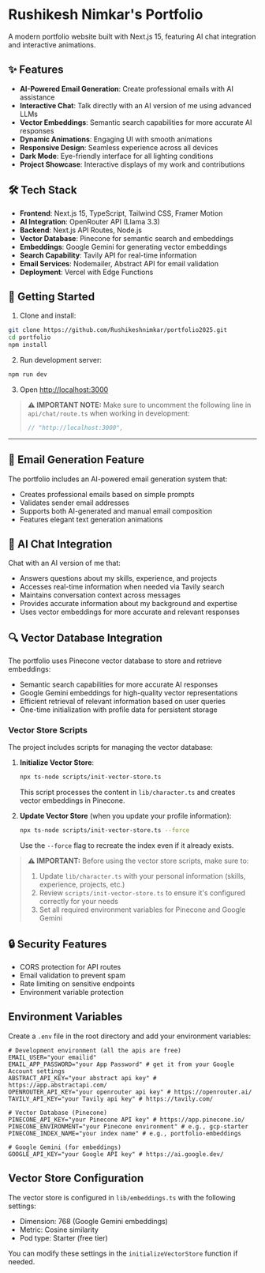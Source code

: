 # Rushikesh Nimkar's Portfolio

A modern portfolio website built with Next.js 15, featuring AI chat integration and interactive animations.

## ✨ Features

- **AI-Powered Email Generation**: Create professional emails with AI assistance
- **Interactive Chat**: Talk directly with an AI version of me using advanced LLMs
- **Vector Embeddings**: Semantic search capabilities for more accurate AI responses
- **Dynamic Animations**: Engaging UI with smooth animations
- **Responsive Design**: Seamless experience across all devices
- **Dark Mode**: Eye-friendly interface for all lighting conditions
- **Project Showcase**: Interactive displays of my work and contributions


## 🛠️ Tech Stack

- **Frontend**: Next.js 15, TypeScript, Tailwind CSS, Framer Motion
- **AI Integration**: OpenRouter API (Llama 3.3)
- **Backend**: Next.js API Routes, Node.js
- **Vector Database**: Pinecone for semantic search and embeddings
- **Embeddings**: Google Gemini for generating vector embeddings
- **Search Capability**: Tavily API for real-time information
- **Email Services**: Nodemailer, Abstract API for email validation
- **Deployment**: Vercel with Edge Functions


## 🚀 Getting Started

1. Clone and install:
```bash
git clone https://github.com/Rushikeshnimkar/portfolio2025.git
cd portfolio
npm install
```

2. Run development server:
```bash
npm run dev
```
3. Open [http://localhost:3000](http://localhost:3000)

> **⚠️ IMPORTANT NOTE:** Make sure to uncomment the following line in `api/chat/route.ts` when working in development:
> ```javascript
> // "http://localhost:3000",
> ```

---
## 📧 Email Generation Feature

The portfolio includes an AI-powered email generation system that:
- Creates professional emails based on simple prompts
- Validates sender email addresses
- Supports both AI-generated and manual email composition
- Features elegant text generation animations

## 💬 AI Chat Integration

Chat with an AI version of me that:
- Answers questions about my skills, experience, and projects
- Accesses real-time information when needed via Tavily search
- Maintains conversation context across messages
- Provides accurate information about my background and expertise
- Uses vector embeddings for more accurate and relevant responses

## 🔍 Vector Database Integration

The portfolio uses Pinecone vector database to store and retrieve embeddings:
- Semantic search capabilities for more accurate AI responses
- Google Gemini embeddings for high-quality vector representations
- Efficient retrieval of relevant information based on user queries
- One-time initialization with profile data for persistent storage

### Vector Store Scripts

The project includes scripts for managing the vector database:

1. **Initialize Vector Store**:
   ```bash
   npx ts-node scripts/init-vector-store.ts
   ```
   This script processes the content in `lib/character.ts` and creates vector embeddings in Pinecone.

2. **Update Vector Store** (when you update your profile information):
   ```bash
   npx ts-node scripts/init-vector-store.ts --force
   ```
   Use the `--force` flag to recreate the index even if it already exists.
   
> **⚠️ IMPORTANT:** Before using the vector store scripts, make sure to:
> 1. Update `lib/character.ts` with your personal information (skills, experience, projects, etc.)
> 2. Review `scripts/init-vector-store.ts` to ensure it's configured correctly for your needs
> 3. Set all required environment variables for Pinecone and Google Gemini


## 🔒 Security Features

- CORS protection for API routes
- Email validation to prevent spam
- Rate limiting on sensitive endpoints
- Environment variable protection


## Environment Variables

Create a `.env` file in the root directory and add your environment variables:

```env
# Development environment (all the apis are free)
EMAIL_USER="your emailid"
EMAIL_APP_PASSWORD="your App Password" # get it from your Google Account settings
ABSTRACT_API_KEY="your abstract api key" # https://app.abstractapi.com/
OPENROUTER_API_KEY="your openrouter api key" # https://openrouter.ai/
TAVILY_API_KEY="your Tavily api key" # https://tavily.com/

# Vector Database (Pinecone)
PINECONE_API_KEY="your Pinecone API key" # https://app.pinecone.io/
PINECONE_ENVIRONMENT="your Pinecone environment" # e.g., gcp-starter
PINECONE_INDEX_NAME="your index name" # e.g., portfolio-embeddings

# Google Gemini (for embeddings)
GOOGLE_API_KEY="your Google API key" # https://ai.google.dev/
```

## Vector Store Configuration

The vector store is configured in `lib/embeddings.ts` with the following settings:
- Dimension: 768 (Google Gemini embeddings)
- Metric: Cosine similarity
- Pod type: Starter (free tier)

You can modify these settings in the `initializeVectorStore` function if needed.
